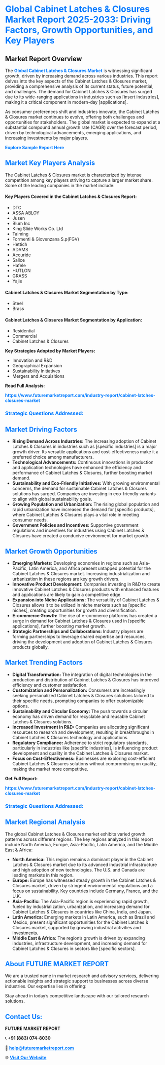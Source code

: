 <h1 style="color: #007BFF;">Global Cabinet Latches & Closures Market Report 2025-2033: Driving Factors, Growth Opportunities, and Key Players</h1>

<section id="overview">
<h2>Market Report Overview</h2>
<p>The <a href="https://www.futuremarketreport.com/industry-report/cabinet-latches-closures-market" style="color: #007BFF; text-decoration: none;"><strong>Global Cabinet Latches & Closures Market</strong></a> is witnessing significant growth, driven by increasing demand across various industries. This report delves into the key aspects of the Cabinet Latches & Closures market, providing a comprehensive analysis of its current status, future potential, and challenges. The demand for Cabinet Latches & Closures has surged due to its wide-ranging applications in industries such as [insert industries], making it a critical component in modern-day [applications].</p>
<p>As consumer preferences shift and industries innovate, the Cabinet Latches & Closures market continues to evolve, offering both challenges and opportunities for stakeholders. The global market is expected to expand at a substantial compound annual growth rate (CAGR) over the forecast period, driven by technological advancements, emerging applications, and increasing investments by major players.</p>
</section>

<section id="overview">
<p><a href="https://www.futuremarketreport.com/request-sample/reportId=111868" style="color: #007BFF; text-decoration: none;"><strong>Explore Sample Report Here</strong></a></p>
</section>

<section id="key-players">
<h2 style="color: #007BFF;">Market Key Players Analysis</h2>
<p>The Cabinet Latches & Closures market is characterized by intense competition among key players striving to capture a larger market share. Some of the leading companies in the market include:</p>
<h4>Key Players Covered in the Cabinet Latches & Closures Report:</h4>
<ul><li>DTC</li><li>ASSA ABLOY</li><li>Jusen</li><li>Blum Inc</li><li>King Slide Works Co. Ltd</li><li>Taiming</li><li>Formenti &amp; Giovenzana S.p(FGV)</li><li>Hettich</li><li>ADAMS</li><li>Accuride</li><li>Salice</li><li>Hafele</li><li>HUTLON</li><li>GRASS</li><li>Yajie</li></ul>
<h4>Cabinet Latches & Closures Market Segmentation by Type:</h4>
<ul><li>Steel</li><li>Brass</li></ul>

<h4>Cabinet Latches & Closures Market Segmentation by Application:</h4>
<ul><li>Residential</li><li>Commercial</li><li>Cabinet Latches &amp; Closures</li></ul>
<p><strong>Key Strategies Adopted by Market Players:</strong></p>
<ul>
<li>Innovation and R&D</li>
<li>Geographical Expansion</li>
<li>Sustainability Initiatives</li>
<li>Mergers and Acquisitions</li>
</ul>
</section>

<section>
<p><strong>Read Full Analysis: </strong></p><a href="https://www.futuremarketreport.com/industry-report/cabinet-latches-closures-market" style="color: #007BFF; text-decoration: none;"><strong>https://www.futuremarketreport.com/industry-report/cabinet-latches-closures-market</strong></a>
<h3 style="color: #007BFF;">Strategic Questions Addressed:</h3>
</section>

<section id="driving-factors">
<h2 style="color: #007BFF;">Market Driving Factors</h2>
<ul>
<li><strong>Rising Demand Across Industries:</strong> The increasing adoption of Cabinet Latches & Closures in industries such as [specific industries] is a major growth driver. Its versatile applications and cost-effectiveness make it a preferred choice among manufacturers.</li>
<li><strong>Technological Advancements:</strong> Continuous innovations in production and application technologies have enhanced the efficiency and performance of Cabinet Latches & Closures, further boosting market demand.</li>
<li><strong>Sustainability and Eco-Friendly Initiatives:</strong> With growing environmental concerns, the demand for sustainable Cabinet Latches & Closures solutions has surged. Companies are investing in eco-friendly variants to align with global sustainability goals.</li>
<li><strong>Growing Population and Urbanization:</strong> The rising global population and rapid urbanization have increased the demand for [specific products], where Cabinet Latches & Closures plays a vital role in meeting consumer needs.</li>
<li><strong>Government Policies and Incentives:</strong> Supportive government regulations and incentives for industries using Cabinet Latches & Closures have created a conducive environment for market growth.</li>
</ul>
</section>

<section id="growth-opportunities">
<h2 style="color: #007BFF;">Market Growth Opportunities</h2>
<ul>
<li><strong>Emerging Markets:</strong> Developing economies in regions such as Asia-Pacific, Latin America, and Africa present untapped potential for the Cabinet Latches & Closures market. Increasing industrialization and urbanization in these regions are key growth drivers.</li>
<li><strong>Innovative Product Development:</strong> Companies investing in R&D to create innovative Cabinet Latches & Closures products with enhanced features and applications are likely to gain a competitive edge.</li>
<li><strong>Expansion into Niche Applications:</strong> The versatility of Cabinet Latches & Closures allows it to be utilized in niche markets such as [specific niches], creating opportunities for growth and diversification.</li>
<li><strong>E-commerce Growth:</strong> The rise of e-commerce platforms has created a surge in demand for Cabinet Latches & Closures used in [specific applications], further boosting market growth.</li>
<li><strong>Strategic Partnerships and Collaborations:</strong> Industry players are forming partnerships to leverage shared expertise and resources, driving the development and adoption of Cabinet Latches & Closures products globally.</li>
</ul>
</section>

<section id="trending-factors">
<h2 style="color: #007BFF;">Market Trending Factors</h2>
<ul>
<li><strong>Digital Transformation:</strong> The integration of digital technologies in the production and distribution of Cabinet Latches & Closures has improved efficiency and customer satisfaction.</li>
<li><strong>Customization and Personalization:</strong> Consumers are increasingly seeking personalized Cabinet Latches & Closures solutions tailored to their specific needs, prompting companies to offer customizable options.</li>
<li><strong>Sustainability and Circular Economy:</strong> The push towards a circular economy has driven demand for recyclable and reusable Cabinet Latches & Closures solutions.</li>
<li><strong>Increased Investment in R&D:</strong> Companies are allocating significant resources to research and development, resulting in breakthroughs in Cabinet Latches & Closures technology and applications.</li>
<li><strong>Regulatory Compliance:</strong> Adherence to strict regulatory standards, particularly in industries like [specific industries], is influencing product development and quality in the Cabinet Latches & Closures market.</li>
<li><strong>Focus on Cost-Effectiveness:</strong> Businesses are exploring cost-efficient Cabinet Latches & Closures solutions without compromising on quality, making the market more competitive.</li>
</ul>
</section>

<section>
<p><strong>Get Full Report: </strong></p><a href="https://www.futuremarketreport.com/industry-report/cabinet-latches-closures-market" style="color: #007BFF; text-decoration: none;"><strong>https://www.futuremarketreport.com/industry-report/cabinet-latches-closures-market</strong></a>
<h3 style="color: #007BFF;">Strategic Questions Addressed:</h3>
</section>


<section id="regional-analysis">
<h2 style="color: #007BFF;">Market Regional Analysis</h2>
<p>The global Cabinet Latches & Closures market exhibits varied growth patterns across different regions. The key regions analyzed in this report include North America, Europe, Asia-Pacific, Latin America, and the Middle East & Africa:</p>
<ul>
<li><strong>North America:</strong> This region remains a dominant player in the Cabinet Latches & Closures market due to its advanced industrial infrastructure and high adoption of new technologies. The U.S. and Canada are leading markets in this region.</li>
<li><strong>Europe:</strong> Europe has witnessed steady growth in the Cabinet Latches & Closures market, driven by stringent environmental regulations and a focus on sustainability. Key countries include Germany, France, and the U.K.</li>
<li><strong>Asia-Pacific:</strong> The Asia-Pacific region is experiencing rapid growth, fueled by industrialization, urbanization, and increasing demand for Cabinet Latches & Closures in countries like China, India, and Japan.</li>
<li><strong>Latin America:</strong> Emerging markets in Latin America, such as Brazil and Mexico, present significant opportunities for the Cabinet Latches & Closures market, supported by growing industrial activities and investments.</li>
<li><strong>Middle East & Africa:</strong> The region’s growth is driven by expanding industries, infrastructure development, and increasing demand for Cabinet Latches & Closures in sectors like [specific sectors].</li>
</ul>
</section>

<footer>
<h2 style="color: #007BFF;">About FUTURE MARKET REPORT</h2>
<p>We are a trusted name in market research and advisory services, delivering actionable insights and strategic support to businesses across diverse industries. Our expertise lies in offering:</p>

<p>Stay ahead in today’s competitive landscape with our tailored research solutions.</p>

<h2 style="color: #007BFF;">Contact Us:</h2>
<p><strong>FUTURE MARKET REPORT</strong></p>
<p>📞 <strong>+91 (883) 074-8030</strong></p>
<p>📧 <strong><a href="mailto:help@futuremarketreport.com" style="color: #007BFF;">help@futuremarketreport.com</a></strong></p>
<p>🌐 <strong><a href="https://www.futuremarketreport.com/" style="color: #007BFF;">Visit Our Website</a></strong></p>
</footer>